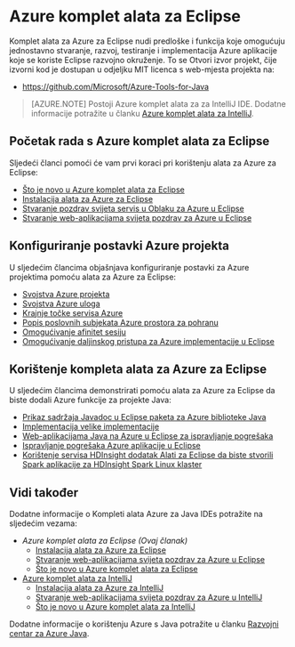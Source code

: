<properties
    pageTitle="Azure komplet alata za Eclipse | Microsoft Azure"
    description="Saznajte više o Azure komplet alata za Eclipse."
    services=""
    documentationCenter="java"
    authors="rmcmurray"
    manager="wpickett"
    editor=""/>

<tags
    ms.service="multiple"
    ms.workload="na"
    ms.tgt_pltfrm="multiple"
    ms.devlang="Java"
    ms.topic="article"
    ms.date="09/20/2016" 
    ms.author="robmcm;asirveda"/>

<!-- Legacy MSDN URL = https://msdn.microsoft.com/library/azure/hh694271.aspx -->

# <a name="azure-toolkit-for-eclipse"></a>Azure komplet alata za Eclipse

Komplet alata za Azure za Eclipse nudi predloške i funkcija koje omogućuju jednostavno stvaranje, razvoj, testiranje i implementacija Azure aplikacije koje se koriste Eclipse razvojno okruženje. To se Otvori izvor projekt, čije izvorni kod je dostupan u odjeljku MIT licenca s web-mjesta projekta na:

* <https://github.com/Microsoft/Azure-Tools-for-Java>

> [AZURE.NOTE] Postoji Azure komplet alata za za IntelliJ IDE. Dodatne informacije potražite u članku [Azure komplet alata za IntelliJ].

## <a name="getting-started-with-the-azure-toolkit-for-eclipse"></a>Početak rada s Azure komplet alata za Eclipse

Sljedeći članci pomoći će vam prvi koraci pri korištenju alata za Azure za Eclipse:

* [Što je novo u Azure komplet alata za Eclipse]
* [Instalacija alata za Azure za Eclipse]
* [Stvaranje pozdrav svijeta servis u Oblaku za Azure u Eclipse]
* [Stvaranje web-aplikacijama svijeta pozdrav za Azure u Eclipse]

## <a name="configuring-azure-project-settings"></a>Konfiguriranje postavki Azure projekta

U sljedećim člancima objašnjava konfiguriranje postavki za Azure projektima pomoću alata za Azure za Eclipse:

* [Svojstva Azure projekta]
* [Svojstva Azure uloga]
* [Krajnje točke servisa Azure]
* [Popis poslovnih subjekata Azure prostora za pohranu]
* [Omogućivanje afinitet sesiju]
* [Omogućivanje daljinskog pristupa za Azure implementacije u Eclipse]

## <a name="using-the-azure-toolkit-for-eclipse"></a>Korištenje kompleta alata za Azure za Eclipse

U sljedećim člancima demonstrirati pomoću alata za Azure za Eclipse da biste dodali Azure funkcije za projekte Java:

* [Prikaz sadržaja Javadoc u Eclipse paketa za Azure biblioteke Java]
* [Implementacija velike implementacije]
* [Web-aplikacijama Java na Azure u Eclipse za ispravljanje pogrešaka]
* [Ispravljanje pogrešaka Azure aplikacije u Eclipse]
* [Korištenje servisa HDInsight dodatak Alati za Eclipse da biste stvorili Spark aplikacije za HDInsight Spark Linux klaster][HDInsight Tools Plugin for Eclipse]

## <a name="see-also"></a>Vidi također

Dodatne informacije o Kompleti alata Azure za Java IDEs potražite na sljedećim vezama:

- *Azure komplet alata za Eclipse (Ovaj članak)*
  - [Instalacija alata za Azure za Eclipse]
  - [Stvaranje web-aplikacijama svijeta pozdrav za Azure u Eclipse]
  - [Što je novo u Azure komplet alata za Eclipse]
- [Azure komplet alata za IntelliJ]
  - [Instalacija alata za Azure za IntelliJ]
  - [Stvaranje web-aplikacijama svijeta pozdrav za Azure u IntelliJ]
  - [Što je novo u Azure komplet alata za IntelliJ]

Dodatne informacije o korištenju Azure s Java potražite u članku [Razvojni centar za Azure Java].

<!-- URL List -->

[Azure Toolkit for Eclipse]: ./azure-toolkit-for-eclipse.md
[Azure komplet alata za IntelliJ]: ./azure-toolkit-for-intellij.md
[Stvaranje web-aplikacijama svijeta pozdrav za Azure u Eclipse]: ./app-service-web/app-service-web-eclipse-create-hello-world-web-app.md
[Stvaranje web-aplikacijama svijeta pozdrav za Azure u IntelliJ]: ./app-service-web/app-service-web-intellij-create-hello-world-web-app.md
[Instalacija alata za Azure za Eclipse]: ./azure-toolkit-for-eclipse-installation.md
[Instalacija alata za Azure za IntelliJ]: ./azure-toolkit-for-intellij-installation.md
[Što je novo u Azure komplet alata za Eclipse]: ./azure-toolkit-for-eclipse-whats-new.md
[Što je novo u Azure komplet alata za IntelliJ]: ./azure-toolkit-for-intellij-whats-new.md

[Razvojni centar za Azure Java]: https://azure.microsoft.com/develop/java/

[Svojstva Azure projekta]: ./azure-toolkit-for-eclipse-azure-project-properties.md
[Svojstva Azure uloga]: ./azure-toolkit-for-eclipse-azure-role-properties.md
[Krajnje točke servisa Azure]: ./azure-toolkit-for-eclipse-azure-service-endpoints.md
[Popis poslovnih subjekata Azure prostora za pohranu]: ./azure-toolkit-for-eclipse-azure-storage-account-list.md
[Stvaranje pozdrav svijeta servis u Oblaku za Azure u Eclipse]: ./azure-toolkit-for-eclipse-creating-a-hello-world-application.md
[Ispravljanje pogrešaka Azure aplikacije u Eclipse]: ./azure-toolkit-for-eclipse-debugging-azure-applications.md
[Web-aplikacijama Java na Azure u Eclipse za ispravljanje pogrešaka]: ./app-service-web/app-service-web-debug-java-web-app-in-eclipse.md
[Implementacija velike implementacije]: ./azure-toolkit-for-eclipse-deploying-large-deployments.md
[Prikaz sadržaja Javadoc u Eclipse paketa za Azure biblioteke Java]: ./azure-toolkit-for-eclipse-displaying-javadoc-content-for-azure-libraries.md
[Omogućivanje daljinskog pristupa za Azure implementacije u Eclipse]: ./azure-toolkit-for-eclipse-enabling-remote-access-for-azure-deployments.md
[Omogućivanje afinitet sesiju]: ./azure-toolkit-for-eclipse-enable-session-affinity.md
[HDInsight Tools Plugin for Eclipse]: ./hdinsight/hdinsight-apache-spark-eclipse-tool-plugin.md
[How to Authenticate Web Users with Azure Access Control Service Using Eclipse]: ./active-directory/active-directory-java-authenticate-users-access-control-eclipse.md

<!-- [How to Maintain Session Data with Session Affinity]: http://go.microsoft.com/fwlink/?LinkID=699539 -->
<!-- [How to Use Co-located Caching]: http://go.microsoft.com/fwlink/?LinkID=699542 -->
<!-- [How to Use Dedicated Caching]: http://go.microsoft.com/fwlink/?LinkID=699543 -->
<!-- [How to Use JMS with AMQP 1.0 in Azure with Eclipse]: http://go.microsoft.com/fwlink/?LinkID=699544 -->
<!-- [How to Use SSL Offloading]: http://go.microsoft.com/fwlink/?LinkID=699545 -->
<!-- [SSL Offloading]: http://go.microsoft.com/fwlink/?LinkID=699549 -->
<!-- [Using the Azure Service Runtime Library in JSP]: http://go.microsoft.com/fwlink/?LinkID=699551 -->
